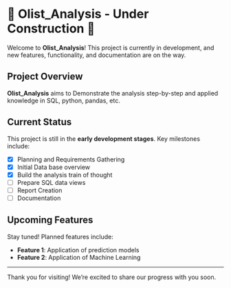 # 🚧 Olist_Analysis - Under Construction 🚧

Welcome to **Olist_Analysis**! This project is currently in development, and new features, functionality, and documentation are on the way.

## Project Overview

**Olist_Analysis** aims to Demonstrate the analysis step-by-step and applied knowledge in SQL, python, pandas, etc.

## Current Status

This project is still in the **early development stages**. Key milestones include:
- [x] Planning and Requirements Gathering
- [X] Initial Data base overview
- [X] Build the analysis train of thought
- [ ] Prepare SQL data views
- [ ] Report Creation
- [ ] Documentation

## Upcoming Features

Stay tuned! Planned features include:
- **Feature 1**: Application of prediction models
- **Feature 2**: Application of Machine Learning

---

Thank you for visiting! We’re excited to share our progress with you soon.

